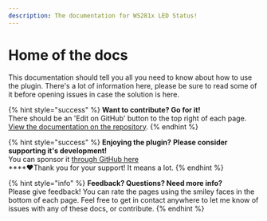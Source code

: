 ```yaml
---
description: The documentation for WS281x LED Status!
---
```


# Home of the docs

This documentation should tell you all you need to know about how to use the plugin. There's a lot of information here, please be sure to read some of it before opening issues in case the solution is here.

{% hint style="success" %}
**Want to contribute? Go for it!**   
There should be an 'Edit on GitHub' button to the top right of each page. [View the documentation on the repository](https://github.com/cp2004/OctoPrint-WS281x_LED_Status/tree/master/docs).
{% endhint %}

{% hint style="success" %}
**Enjoying the plugin?** **Please consider supporting it's development!**  
You can sponsor it [through GitHub here](https://github.com/sponsors/cp2004)  
****❤Thank you for your support! It means a lot.
{% endhint %}

{% hint style="info" %}
**Feedback? Questions? Need more info?**   
Please give feedback! You can rate the pages using the smiley faces in the bottom of each page. Feel free to get in contact anywhere to let me know of issues with any of these docs, or contribute.
{% endhint %}

